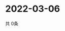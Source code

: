 # 2022-03-06
  共 0条

  <!-- BEGIN -->
  <!-- 最后更新时间Sun Mar 06 2022 10:03:54 GMT+0000 (Coordinated Universal Time) -->
  
  <!-- END -->
  
  